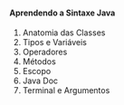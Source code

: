 #### Aprendendo a Sintaxe Java

1. Anatomia das Classes
2. Tipos e Variáveis
3. Operadores
4. Métodos
5. Escopo
6. Java Doc
7. Terminal e Argumentos